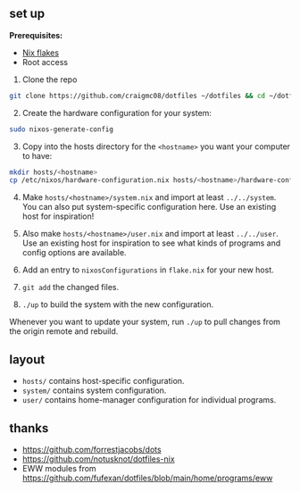 ## set up

__Prerequisites:__

- [Nix flakes](https://nixos.wiki/wiki/flakes)
- Root access

1. Clone the repo

```sh
git clone https://github.com/craigmc08/dotfiles ~/dotfiles && cd ~/dotfiles
```

2. Create the hardware configuration for your system:

```sh
sudo nixos-generate-config
```

3. Copy into the hosts directory for the `<hostname>` you want your computer to have:

```sh
mkdir hosts/<hostname>
cp /etc/nixos/hardware-configuration.nix hosts/<hostname>/hardware-configuration.nix
```

4. Make `hosts/<hostname>/system.nix` and import at least `../../system`. You can
  also put system-specific configuration here. Use an existing host for inspiration!

5. Also make `hosts/<hostname>/user.nix` and import at least `../../user`. Use an
  existing host for inspiration to see what kinds of programs and config options are available.

7. Add an entry to `nixosConfigurations` in `flake.nix` for your new host.

8. `git add` the changed files.

9. `./up` to build the system with the new configuration.

Whenever you want to update your system, run `./up` to pull changes from the
origin remote and rebuild.

## layout

- `hosts/` contains host-specific configuration.
- `system/` contains system configuration.
- `user/` contains home-manager configuration for individual programs.

## thanks

- https://github.com/forrestjacobs/dots
- https://github.com/notusknot/dotfiles-nix
- EWW modules from https://github.com/fufexan/dotfiles/blob/main/home/programs/eww

